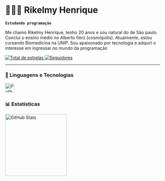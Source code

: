 # 👩🏻‍💻 Rikelmy Henrique

**`Estudando programação`**

Me chamo Rikelmy Henrique, tenho 20 anos e sou natural do de São paulo. Concluí o ensino médio no Alberto fierz (cosmópolis). Atualmente, estou cursando Biomedicina na UNIP. Sou apaixonado por tecnologia e adquiri o interesse em ingressar no mundo da programação

   <o align="start">
 </a> 
    <a href="https://github.com/Rikelmyhenrique00?tab=repositories&sort=stargazers">
        <img 
            alt="Total de estrelas" 
            title="Total de estrelas GitHub" 
            src="https://custom-icon-badges.demolab.com/github/stars/Rikelmyhenrique00?color=55960c&style=for-the-badge&labelColor=488207&logo=star&label=estrelas"
        />
    </a>
    <a href="https://github.com/Rikelmyhenrique00?tab=followers">
        <img 
            alt="Seguidores" 
            title="Me siga no GitHub" 
            src="https://custom-icon-badges.demolab.com/github/followers/Rikelmyhenrique00?color=236ad3&labelColor=1155ba&style=for-the-badge&logo=github&label=Seguidores&logoColor=white"
        />
    </a>
</p>

---

### 🤖 Linguagens e Tecnologias

<img 
    align="left" 
    alt="Python" 
    title="Python"
    width="30px" 
    style="padding-right: 10px;" 
    src="https://cdn.jsdelivr.net/gh/devicons/devicon@latest/icons/python/python-original.svg" 
/>

<br/>
<br/>

### 📊 Estatísticas

<p>
  <img 
    align="left" 
    alt="GitHub Stats" 
    height="200" 
    style="padding-right: 10px;" 
    src="https://github-readme-stats.vercel.app/api?username=Rikelmyhenrique00&show_icons=true&theme=tokyonight&include_all_commits=true&locale=pt-br" 
  />

</p>

